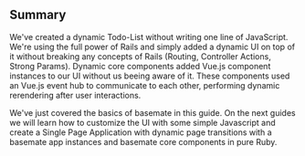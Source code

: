 ## Summary
We've created a dynamic Todo-List without writing one line of JavaScript. We're
using the full power of Rails and simply added a dynamic UI on top of it without
breaking any concepts of Rails (Routing, Controller Actions, Strong Params).
Dynamic core components added Vue.js component instances to our UI without us
beeing aware of it. These components used an Vue.js event hub to communicate to
each other, performing dynamic rerendering after user interactions.

We've just covered the basics of basemate in this guide. On the next guides we will
learn how to customize the UI with some simple Javascript and create a
Single Page Application with dynamic page transitions with a basemate app instances
and basemate core components in pure Ruby.
